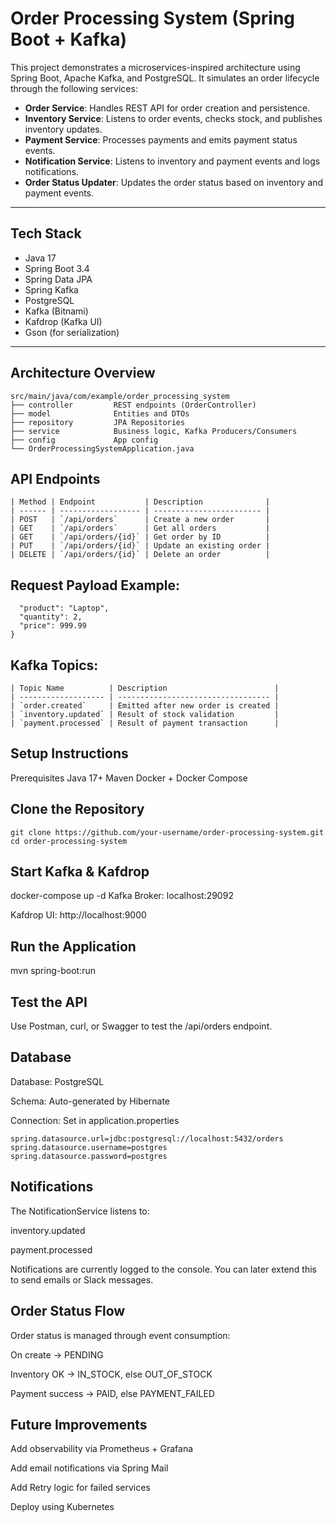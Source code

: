 # Order Processing System (Spring Boot + Kafka)

This project demonstrates a microservices-inspired architecture using Spring Boot, Apache Kafka, and PostgreSQL. It simulates an order lifecycle through the following services:

- **Order Service**: Handles REST API for order creation and persistence.
- **Inventory Service**: Listens to order events, checks stock, and publishes inventory updates.
- **Payment Service**: Processes payments and emits payment status events.
- **Notification Service**: Listens to inventory and payment events and logs notifications.
- **Order Status Updater**: Updates the order status based on inventory and payment events.

---

## Tech Stack

- Java 17
- Spring Boot 3.4
- Spring Data JPA
- Spring Kafka
- PostgreSQL
- Kafka (Bitnami)
- Kafdrop (Kafka UI)
- Gson (for serialization)

---

## Architecture Overview
```
src/main/java/com/example/order_processing_system
├── controller         REST endpoints (OrderController)
├── model              Entities and DTOs
├── repository         JPA Repositories
├── service            Business logic, Kafka Producers/Consumers
├── config             App config 
└── OrderProcessingSystemApplication.java
```

## API Endpoints
```
| Method | Endpoint           | Description              |
| ------ | ------------------ | ------------------------ |
| POST   | `/api/orders`      | Create a new order       |
| GET    | `/api/orders`      | Get all orders           |
| GET    | `/api/orders/{id}` | Get order by ID          |
| PUT    | `/api/orders/{id}` | Update an existing order |
| DELETE | `/api/orders/{id}` | Delete an order          |
```

## Request Payload Example:
```{
  "product": "Laptop",
  "quantity": 2,
  "price": 999.99
}
```

## Kafka Topics:
```
| Topic Name          | Description                        |
| ------------------- | ---------------------------------- |
| `order.created`     | Emitted after new order is created |
| `inventory.updated` | Result of stock validation         |
| `payment.processed` | Result of payment transaction      |
```


## Setup Instructions
Prerequisites
Java 17+
Maven
Docker + Docker Compose

## Clone the Repository
```
git clone https://github.com/your-username/order-processing-system.git
cd order-processing-system
```

## Start Kafka & Kafdrop
docker-compose up -d
Kafka Broker: localhost:29092

Kafdrop UI: http://localhost:9000

## Run the Application
mvn spring-boot:run

## Test the API
Use Postman, curl, or Swagger to test the /api/orders endpoint.

## Database
Database: PostgreSQL

Schema: Auto-generated by Hibernate

Connection: Set in application.properties
```
spring.datasource.url=jdbc:postgresql://localhost:5432/orders
spring.datasource.username=postgres
spring.datasource.password=postgres
```

## Notifications
The NotificationService listens to:

inventory.updated

payment.processed

Notifications are currently logged to the console. You can later extend this to send emails or Slack messages.

## Order Status Flow
Order status is managed through event consumption:

On create → PENDING

Inventory OK → IN_STOCK, else OUT_OF_STOCK

Payment success → PAID, else PAYMENT_FAILED

##  Future Improvements
Add observability via Prometheus + Grafana

Add email notifications via Spring Mail

Add Retry logic for failed services

Deploy using Kubernetes
